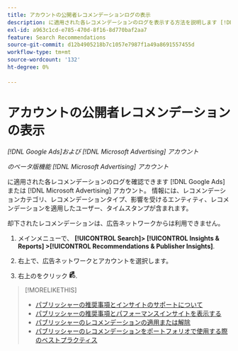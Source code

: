 ```yaml
---
title: アカウントの公開者レコメンデーションログの表示
description: に適用された各レコメンデーションのログを表示する方法を説明します [!DNL Google Ads] または [!DNL Microsoft Advertising] アカウント。
exl-id: a963c1cd-e785-470d-8f16-8d770baf2aa7
feature: Search Recommendations
source-git-commit: d12b4905218b7c1057e7987f1a49a8691557455d
workflow-type: tm+mt
source-wordcount: '132'
ht-degree: 0%

---
```


# アカウントの公開者レコメンデーションの表示

*[!DNL Google Ads]および [!DNL Microsoft Advertising] アカウント*

*のベータ版機能 [!DNL Microsoft Advertising] アカウント*

に適用された各レコメンデーションのログを確認できます [!DNL Google Ads] または [!DNL Microsoft Advertising] アカウント。 情報には、レコメンデーションカテゴリ、レコメンデーションタイプ、影響を受けるエンティティ、レコメンデーションを適用したユーザー、タイムスタンプが含まれます。

却下されたレコメンデーションは、広告ネットワークからは利用できません。

1. メインメニューで、 **[!UICONTROL Search]> [!UICONTROL Insights & Reports] >[!UICONTROL Recommendations & Publisher Insights]**.

1. 右上で、広告ネットワークとアカウントを選択します。

1. 右上のをクリック ![推奨ログ](/help/search-social-commerce/assets/recommendations-log-view.png "推奨ログ").

>[!MORELIKETHIS]
>
>* [パブリッシャーの推奨事項とインサイトのサポートについて](recommendation-support.md)
>* [パブリッシャーの推奨事項とパフォーマンスインサイトを表示する](recommendation-view.md)
>* [パブリッシャーのレコメンデーションの適用または解除](recommendation-apply-dismiss.md)
>* [パブリッシャーのレコメンデーションをポートフォリオで使用する際のベストプラクティス](recommendation-best-practices.md)

